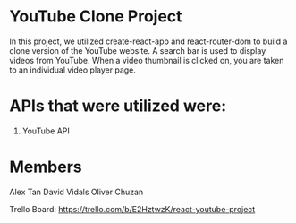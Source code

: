 # YouTube Clone Project

In this project, we utilized create-react-app and react-router-dom to build a clone version of the YouTube website. A search bar is used to display videos from YouTube. When a video thumbnail is clicked on, you are taken to an individual video player page. 

# APIs that were utilized were: 
1. YouTube API

# Members

Alex Tan
David Vidals
Oliver Chuzan

Trello Board: https://trello.com/b/E2HztwzK/react-youtube-project
